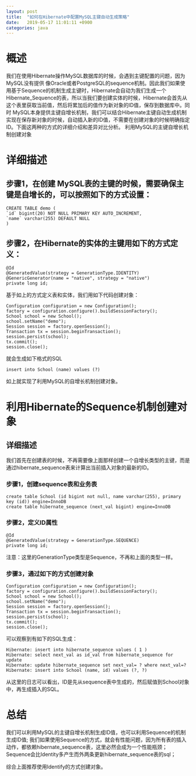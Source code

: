 ```yaml
---
layout: post
title:  "如何在Hibernate中配置MySQL主键自动生成策略"
date:   2019-05-17 11:01:11 +0900
categories: java
---
```


# 概述

我们在使用Hibernate操作MySQL数据库的时候，会遇到主键配置的问题，因为MySQL没有提供 像Oracle或者PostgreSQL的sequence机制。因此我们如果使用基于Sequence的机制生成主键时，Hibernate会自动为我们生成一个Hibernate_Sequence的表，所以当我们要创建实体的时候，Hibernate会首先从这个表里获取当前值，然后将累加后的值作为新对象的ID值，保存到数据库中。同时 MySQL本身提供主键自增长机制，我们可以结合Hibernate主键自动生成机制实现在保存新对象的时候，自动插入新的ID值，不需要在创建对象的时候明确指定ID。下面这两种的方式的详细介绍和差异对比分析。
利用MySQL的主键自增长机制创建对象

# 详细描述

## 步骤1，在创建 MySQL表的主键的时候，需要确保主键是自增长的，可以按照如下的方式设置： 

    CREATE TABLE demo ( 
    `id` bigint(20) NOT NULL PRIMARY KEY AUTO_INCREMENT, 
    `name` varchar(255) DEFAULT NULL
    )
    
## 步骤2，在Hibernate的实体的主键用如下的方式定义：

    @Id
    @GeneratedValue(strategy = GenerationType.IDENTITY)
    @GenericGenerator(name = "native", strategy = "native")
    private long id;

 

基于如上的方式定义表和实体，我们用如下代码创建对象：

    Configuration configuration = new Configuration();
    factory = configuration.configure().buildSessionFactory();
    School school = new School();
    school.setName("demo");
    Session session = factory.openSession();
    Transaction tx = session.beginTransaction();
    session.persist(school);
    tx.commit();
    session.close();
    
就会生成如下格式的SQL

    insert into School (name) values (?)

如上就实现了利用MySQL的自增长机制创建对象。
 
# 利用Hibernate的Sequence机制创建对象

## 详细描述

我们首先在创建表的时候，不再需要像上面那样创建一个自增长类型的主键，而是通过hibernate_sequence表来计算出当前插入对象的最新的ID。

### 步骤1，创建sequence表和业务表

    create table School (id bigint not null, name varchar(255), primary key (id)) engine=InnoDB
    create table hibernate_sequence (next_val bigint) engine=InnoDB

### 步骤2，定义ID属性

    @Id
    @GeneratedValue(strategy = GenerationType.SEQUENCE)
    private long id;

注意：这里的GenerationType类型是Sequence，不再和上面的类型一样。

### 步骤3，通过如下的方式创建对象

    Configuration configuration = new Configuration();
    factory = configuration.configure().buildSessionFactory();
    School school = new School();
    school.setName("demo");
    Session session = factory.openSession();
    Transaction tx = session.beginTransaction();
    session.persist(school);
    tx.commit();
    session.close();
    
可以观察到有如下的SQL生成：

    Hibernate: insert into hibernate_sequence values ( 1 )
    Hibernate: select next_val as id_val from hibernate_sequence for update
    Hibernate: update hibernate_sequence set next_val= ? where next_val=?
    Hibernate: insert into School (name, id) values (?, ?)
    
从这里的日志可以看出，ID是先从sequence表中生成的，然后赋值到School对象中，再生成插入的SQL。

 
# 总结

我们可以利用MySQL的主键自增长机制生成ID值，也可以利用Sequence的机制生成ID值;
我们如果使用Sequence的方式，就会有性能问题，因为所有表的插入动作，都依赖hibernate_sequence表，这里必然会成为一个性能瓶颈；
Sequence会比Identity多产生而外两条更新hibernate_sequence表的sql；

综合上面推荐使用Identify的方式创建对象。

